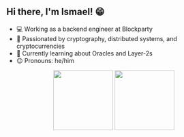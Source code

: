 ## Hi there, I'm Ismael! 😁

- 💻 Working as a backend engineer at Blockparty
- 🔗 Passionated by cryptography, distributed systems, and cryptocurrencies
- 🌱 Currently learning about Oracles and Layer-2s
- 😉 Pronouns: he/him

<p align="center">
    <img
        height="140em"
        src="https://github-readme-stats.vercel.app/api?username=medisco&show_icons=true&hide_border=true&theme=dracula&custom_title=GitHub%20Stats""
    />
    <a href="https://wakatime.com/@medisco"><img height="140em" src="https://github-readme-stats.vercel.app/api/wakatime?username=medisco&show_icons=true&hide_border=true&layout=compact&langs_count=6&theme=dracula&custom_title=Week%20Stats" /></a>
</p>
